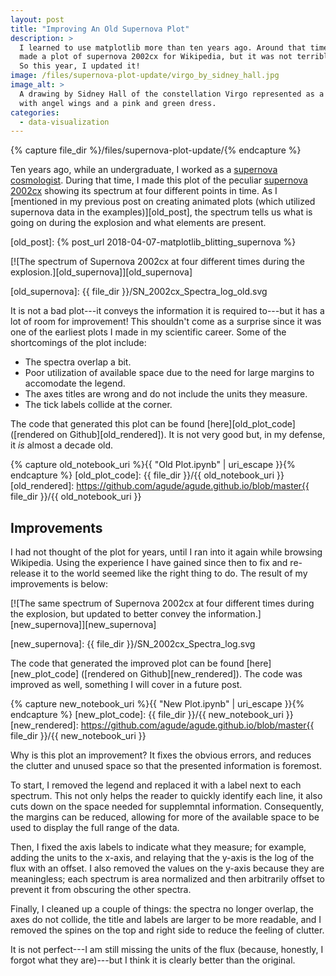 ```yaml
---
layout: post
title: "Improving An Old Supernova Plot"
description: >
  I learned to use matplotlib more than ten years ago. Around that time, I
  made a plot of supernova 2002cx for Wikipedia, but it was not terrible good.
  So this year, I updated it!
image: /files/supernova-plot-update/virgo_by_sidney_hall.jpg
image_alt: >
  A drawing by Sidney Hall of the constellation Virgo represented as a Woman
  with angel wings and a pink and green dress.
categories:
  - data-visualization
---
```


{% capture file_dir %}/files/supernova-plot-update/{% endcapture %}

Ten years ago, while an undergraduate, I worked as a [supernova cosmologist][sn_cosmo].
During that time, I made this plot of the peculiar [supernova 2002cx][2002cx] showing its
spectrum at four different points in time. As I [mentioned in my previous post on creating
animated plots (which utilized supernova data in the examples)][old_post], the spectrum
tells us what is going on during the explosion and what elements are present.

[sn_cosmo]: https://en.wikipedia.org/wiki/Supernova_Cosmology_Project
[2002cx]: https://en.wikipedia.org/wiki/SN_2002cx
[old_post]: {% post_url 2018-04-07-matplotlib_blitting_supernova %}

[![The spectrum of Supernova 2002cx at four different times during the
explosion.][old_supernova]][old_supernova]

[old_supernova]: {{ file_dir }}/SN_2002cx_Spectra_log_old.svg

It is not a bad plot---it conveys the information it is required to---but it has
a lot of room for improvement! This shouldn't come as a surprise since it was one of the
earliest plots I made in my scientific career. Some of the shortcomings of the plot include:
- The spectra overlap a bit.
- Poor utilization of available space due to the need for large margins to accomodate the legend.
- The axes titles are wrong and do not include the units they measure.
- The tick labels collide at the corner.

The code that generated this plot can be found [here][old_plot_code]
([rendered on Github][old_rendered]). It is not very good but, in my defense,
it *is* almost a decade old.

{% capture old_notebook_uri %}{{ "Old Plot.ipynb" | uri_escape }}{% endcapture %}
[old_plot_code]: {{ file_dir }}/{{ old_notebook_uri }}
[old_rendered]: https://github.com/agude/agude.github.io/blob/master{{ file_dir }}/{{ old_notebook_uri }}

## Improvements

I had not thought of the plot for years, until I ran into it again while
browsing Wikipedia. Using the experience I have gained since then to fix 
and re-release it to the world seemed like the right thing to do. The
result of my improvements is below:

[![The same spectrum of Supernova 2002cx at four different times during the
explosion, but updated to better convey the information.][new_supernova]][new_supernova]

[new_supernova]: {{ file_dir }}/SN_2002cx_Spectra_log.svg

The code that generated the improved plot can be found [here][new_plot_code]
([rendered on Github][new_rendered]). The code was improved as well, something
I will cover in a future post.

{% capture new_notebook_uri %}{{ "New Plot.ipynb" | uri_escape }}{% endcapture %}
[new_plot_code]: {{ file_dir }}/{{ new_notebook_uri }}
[new_rendered]: https://github.com/agude/agude.github.io/blob/master{{ file_dir }}/{{ new_notebook_uri }}

Why is this plot an improvement? It fixes the obvious errors, and reduces the
clutter and unused space so that the presented information is foremost.

To start, I removed the legend and replaced it with a label next to each spectrum.
This not only helps the reader to quickly identify each line, it also cuts down on the
space needed for supplemntal information. Consequently, the margins can be reduced, allowing
for more of the available space to be used to display the full range of the data.

Then, I fixed the axis labels to indicate what they measure; for example,
adding the units to the x-axis, and relaying that the y-axis is the log of the flux with an offset.
I also removed the values on the y-axis because they are meaningless; each spectrum is area
normalized and then arbitrarily offset to prevent it from obscuring the other spectra.

Finally, I cleaned up a couple of things: the spectra no longer overlap, the
axes do not collide, the title and labels are larger to be more readable, and
I removed the spines on the top and right side to reduce the feeling of
clutter.

It is not perfect---I am still missing the units of the flux (because,
honestly, I forgot what they are)---but I think it is clearly better than the original.
